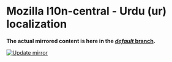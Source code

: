 # Mozilla l10n-central - Urdu (ur) localization

**The actual mirrored content is here in the [_default_ branch](https://github.com/censorship-no/l10n-mozilla-central-ur/tree/default).**

[![Update mirror](https://github.com/censorship-no/l10n-mozilla-central-ur/actions/workflows/update-mirror.yml/badge.svg?branch=automation)](https://github.com/censorship-no/l10n-mozilla-central-ur/actions/workflows/update-mirror.yml)
